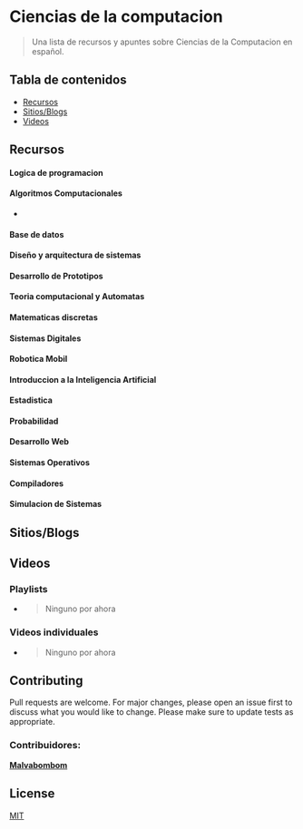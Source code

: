 # Ciencias de la computacion

> Una lista de recursos y apuntes sobre Ciencias de la Computacion en español.

## Tabla de contenidos

- [Recursos](#recursos)
- [Sitios/Blogs](#sitiosblogs)
- [Videos](#videos)

## Recursos

#### Logica de programacion

#### Algoritmos Computacionales
* []()

#### Base de datos

#### Diseño y arquitectura de sistemas

#### Desarrollo de Prototipos

#### Teoria computacional y Automatas

#### Matematicas discretas

#### Sistemas Digitales

#### Robotica Mobil

#### Introduccion a la Inteligencia Artificial

#### Estadistica 

#### Probabilidad

#### Desarrollo Web

#### Sistemas Operativos

#### Compiladores

#### Simulacion de Sistemas

## Sitios/Blogs

## Videos

### Playlists
- > Ninguno por ahora

### Videos individuales

- > Ninguno por ahora



## Contributing 

Pull requests are welcome. For major changes, please open an issue first to discuss what you would like to change.
Please make sure to update tests as appropriate.

### Contribuidores:

**[Malvabombom](https://github.com/malvabombom)**

## License
[MIT](https://choosealicense.com/licenses/mit/)

